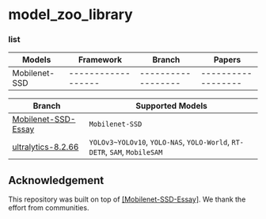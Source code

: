 # model_zoo_library

### list

|       Models          |      Framework      |       Branch        |       Papers        |
|  -------------------  | ------------------  | ------------------  | ------------------  |
|  Mobilenet-SSD        | ------------------  | ------------------  | ------------------  |

|  Branch    | Supported Models  |
|  -------------------  | ------------------  |
| [Mobilenet-SSD-Essay](https://github.com/bubbliiiing/Mobilenet-SSD-Essay)  | `Mobilenet-SSD` |
| [ultralytics-8.2.66](https://github.com/ultralytics/ultralytics)   | `YOLOv3~YOLOv10`, `YOLO-NAS`, `YOLO-World`, `RT-DETR`, `SAM`, `MobileSAM` |

## Acknowledgement
    
This repository was built on top of [[Mobilenet-SSD-Essay]](https://github.com/bubbliiiing/Mobilenet-SSD-Essay). We thank the effort from communities.

